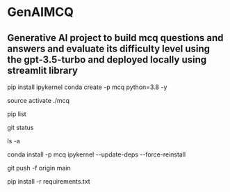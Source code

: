 # GenAIMCQ
## Generative AI project to build mcq questions and answers and evaluate its difficulty level using the gpt-3.5-turbo and deployed locally using streamlit library

pip install ipykernel
conda create -p mcq python=3.8 -y

source activate ./mcq

pip list

git status

ls -a

conda install -p mcq ipykernel --update-deps --force-reinstall

git push -f origin main
   
pip install -r requirements.txt 